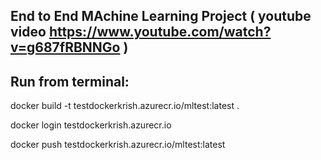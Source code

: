 ## End to End MAchine Learning Project ( youtube video https://www.youtube.com/watch?v=g687fRBNNGo )



## Run from terminal:

docker build -t testdockerkrish.azurecr.io/mltest:latest .

docker login testdockerkrish.azurecr.io

docker push testdockerkrish.azurecr.io/mltest:latest
